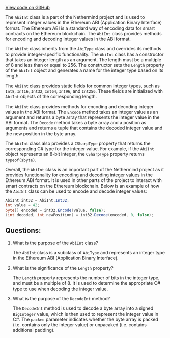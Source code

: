 [View code on GitHub](https://github.com/nethermindeth/nethermind/Nethermind.Abi/AbiInt.cs)

The `AbiInt` class is a part of the Nethermind project and is used to represent integer values in the Ethereum ABI (Application Binary Interface) format. The Ethereum ABI is a standard way of encoding data for smart contracts on the Ethereum blockchain. The `AbiInt` class provides methods for encoding and decoding integer values in the ABI format.

The `AbiInt` class inherits from the `AbiType` class and overrides its methods to provide integer-specific functionality. The `AbiInt` class has a constructor that takes an integer length as an argument. The length must be a multiple of 8 and less than or equal to 256. The constructor sets the `Length` property of the `AbiInt` object and generates a name for the integer type based on its length.

The `AbiInt` class provides static fields for common integer types, such as `Int8`, `Int16`, `Int32`, `Int64`, `Int96`, and `Int256`. These fields are initialized with `AbiInt` objects of the corresponding length.

The `AbiInt` class provides methods for encoding and decoding integer values in the ABI format. The `Encode` method takes an integer value as an argument and returns a byte array that represents the integer value in the ABI format. The `Decode` method takes a byte array and a position as arguments and returns a tuple that contains the decoded integer value and the new position in the byte array.

The `AbiInt` class also provides a `CSharpType` property that returns the corresponding C# type for the integer value. For example, if the `AbiInt` object represents an 8-bit integer, the `CSharpType` property returns `typeof(sbyte)`.

Overall, the `AbiInt` class is an important part of the Nethermind project as it provides functionality for encoding and decoding integer values in the Ethereum ABI format. It is used in other parts of the project to interact with smart contracts on the Ethereum blockchain. Below is an example of how the `AbiInt` class can be used to encode and decode integer values:

```csharp
AbiInt int32 = AbiInt.Int32;
int value = 42;
byte[] encoded = int32.Encode(value, false);
(int decoded, int newPosition) = int32.Decode(encoded, 0, false);
```
## Questions: 
 1. What is the purpose of the `AbiInt` class?
    
    The `AbiInt` class is a subclass of `AbiType` and represents an integer type in the Ethereum ABI (Application Binary Interface).

2. What is the significance of the `Length` property?
    
    The `Length` property represents the number of bits in the integer type, and must be a multiple of 8. It is used to determine the appropriate C# type to use when decoding the integer value.

3. What is the purpose of the `DecodeInt` method?
    
    The `DecodeInt` method is used to decode a byte array into a signed `BigInteger` value, which is then used to represent the integer value in C#. The `packed` parameter indicates whether the byte array is packed (i.e. contains only the integer value) or unpacaked (i.e. contains additional padding).